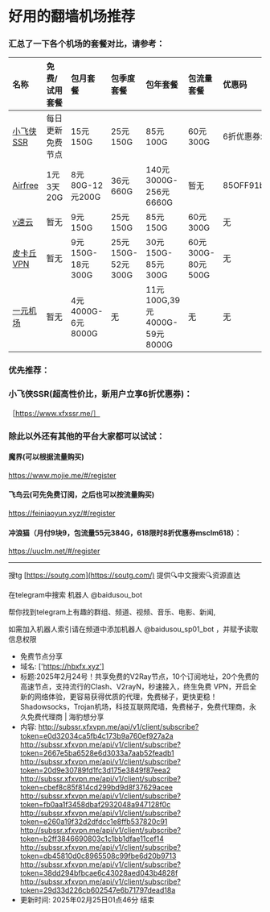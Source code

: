 # 好用的翻墙机场推荐
### 汇总了一下各个机场的套餐对比，请参考：
| 名称 | 免费/试用套餐 | 包月套餐 | 包季度套餐 | 包年套餐 | 包流量套餐 | 优惠码 |
| :----- | :----- | :----- | :----- | :----- | :----- | :-----|
| [小飞侠SSR](https://www.xfxssr.me/) | 每日更新免费节点 | 15元150G | 25元150G | 85元100G | 60元300G | 6折优惠券xfxssr1 |
| [Airfree](https://airfree.space/auth/register) | 1元3天20G | 8元80G-12元200G | 36元660G | 140元3000G-256元6660G | 暂无 | 85OFF91b22a25 |
| [v速云](https://www.xfxssr.me/) | 暂无 | 9元150G | 25元150G | 85元150G | 60元300G | 无 |
| [皮卡丘VPN](https://pkqjiasu.com/)                  | 暂无             | 9元150G-18元300G | 25元150G-52元300G | 30元150G-85元300G | 60元300G-80元500G | 无 |
| [一元机场](https://xn--4gq62f52gdss.com/#/register) | 暂无 | 4元4000G-6元8000G | 无 | 11元100G,39元4000G-59元8000G | 无 | 无 |


### 优先推荐：
### 小飞侠SSR(超高性价比，新用户立享6折优惠券)：
［https://www.xfxssr.me/］



### 除此以外还有其他的平台大家都可以试试：

#### 魔界(可以根据流量购买)
https://www.mojie.me/#/register
#### 飞鸟云(可先免费订阅，之后也可以按流量购买)
https://feiniaoyun.xyz/#/register
#### 冲浪猫（月付9块9，包流量55元384G，618限时8折优惠券msclm618）：
https://uuclm.net/#/register

---------------------------------------------------------------------------------------------------------------------------------

搜tg [https://soutg.com](https://soutg.com/) 提供🔍中文搜索🔍资源直达

在telegram中搜索 机器人 @baidusou_bot

帮你找到telegram上有趣的群组、频道、视频、音乐、电影、新闻,

如需加入机器人索引请在频道中添加机器人 @baidusou_sp01_bot ，并赋予读取信息权限

- 免费节点分享 
- 域名: ['https://hbxfx.xyz'] 
- 标题:2025年2月24号！共享免费的V2Ray节点，10个订阅地址，20个免费的高速节点，支持流行的Clash、V2rayN，秒速接入，终生免费 VPN，开启全新的网络体验，更容易获得优质的代理，免费梯子，更快更稳！Shadowsocks，Trojan机场，科技互联网爬墙，免费梯子，免费代理商，永久免费代理商  |  海豹想分享 
- 内容: 
http://subssr.xfxvpn.me/api/v1/client/subscribe?token=e0d32034ca5fb4c173b9a760ef927a2a
http://subssr.xfxvpn.me/api/v1/client/subscribe?token=2667e5ba6528e6d3033a7aab52feadb1
http://subssr.xfxvpn.me/api/v1/client/subscribe?token=20d9e30789fd1fc3d175e3849f87eea2
http://subssr.xfxvpn.me/api/v1/client/subscribe?token=cbef8c85f814cd299bd9d8f37629acee
http://subssr.xfxvpn.me/api/v1/client/subscribe?token=fb0aa1f3458dbaf2932048a947128f0c
http://subssr.xfxvpn.me/api/v1/client/subscribe?token=e260a19f32d2dfdcc1e8ffb537820c91
http://subssr.xfxvpn.me/api/v1/client/subscribe?token=b2ff3846690803c1c1bb1dfae11cef14
http://subssr.xfxvpn.me/api/v1/client/subscribe?token=db45810d0c8965508c99fbe6d20b9713
http://subssr.xfxvpn.me/api/v1/client/subscribe?token=38dd294bfbcae6c43028aed043b4828f
http://subssr.xfxvpn.me/api/v1/client/subscribe?token=29d33d226cb602547e6b71797dead18a 
- 更新时间: 2025年02月25日01点46分 
结束
